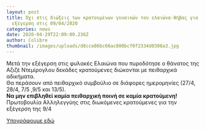 ```yaml
---
layout: post
title: Όχι στις διώξεις των κρατουμένων γυναικών του ελαιώνα-θήβας για την
  εξέγερση στις 09/04/2020
categories: news
date: 2020-04-29T22:09:09.236Z
author: Colibre
thumbnail: /images/uploads/d8cce86bc66ac800bcf0f2334d0308a3.jpg
---
```

Μετά την εξέγερση στις φυλακές Ελαιώνα που πυροδότησε ο θάνατος της Αζιζέ Ντεμίρογλου δεκάδες κρατούμενες διώκονται με πειθαρχικά αδικήματα.\
Θα περάσουν από πειθαρχικό συμβούλιο σε διάφορες ημερομηνίες (27/4, 28/4, 7/5 ,9/5 και 13/5).\
**Να μην επιβληθεί καμία πειθαρχική ποινή σε καμία κρατούμενη!**\
Πρωτοβουλία Αλληλεγγύης στις διωκόμενες κρατούμενες για την εξέγερση της 9/4

[Υπογράφουμε εδώ](https://secure.avaaz.org/el/community_petitions/ypoyrgeio_dikaiosynis_kai_ypoyrgeio_prostasias_toy_ohi_stis_dioxeis_ton_kratoymenon_gynaikon_toy_elaionathivas_gia_tin_exegersi_stis_9420/?rc=fb&utm_source=sharetools&utm_medium=facebook&utm_campaign=petition-974083-ohi_stis_dioxeis_ton_kratoymenon_gynaikon_toy_elaionathivas_gia_tin_exegersi_stis_9420&utm_term=xoNpqb%20el&fbclid=IwAR3BT3rhtEftpUptl6WRMgVzvQOx6ot_xcd4gkovtfAuTYvH2qWWH_2OYFI)